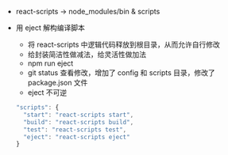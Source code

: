 - react-scripts -> node_modules/bin & scripts

- 用 eject 解构编译脚本

  - 将 react-scripts 中逻辑代码释放到根目录，从而允许自行修改
  - 给封装简洁性做减法，给灵活性做加法
  - npm run eject
  - git status 查看修改，增加了 config 和 scripts 目录，修改了 package.json 文件
  - eject 不可逆

  ```js
  "scripts": {
    "start": "react-scripts start",
    "build": "react-scripts build",
    "test": "react-scripts test",
    "eject": "react-scripts eject"
  }
  ```

```

```
